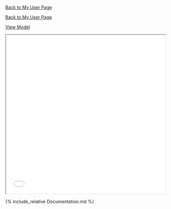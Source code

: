 [Back to My User Page](https://juicyjons.github.io/)

<a href="https://juicyjons.github.io/" class="btn">Back to My User Page</a>


[View Model](CryptoWaveDynamics.html)

<iframe src="CryptoWaveDynamics.html" width="100%" height="500px"></iframe>

{% include_relative Documentation.md %}

